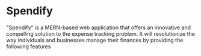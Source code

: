 # Spendify
"Spendify" is a MERN-based web application that offers an innovative and compelling solution to the expense tracking problem. It will revolutionize the way individuals and businesses manage their finances by providing the following features
